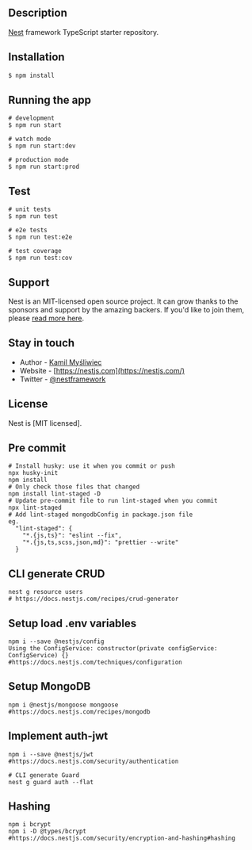 ## Description

[Nest](https://github.com/nestjs/nest) framework TypeScript starter repository.

## Installation

```bash
$ npm install
```

## Running the app

```
# development
$ npm run start

# watch mode
$ npm run start:dev

# production mode
$ npm run start:prod
```

## Test

```
# unit tests
$ npm run test

# e2e tests
$ npm run test:e2e

# test coverage
$ npm run test:cov
```

## Support

Nest is an MIT-licensed open source project. It can grow thanks to the sponsors and support by the amazing backers. If you'd like to join them, please [read more here](https://docs.nestjs.com/support).

## Stay in touch

- Author - [Kamil Myśliwiec](https://kamilmysliwiec.com)
- Website - [https://nestjs.com](https://nestjs.com/)
- Twitter - [@nestframework](https://twitter.com/nestframework)

## License

Nest is [MIT licensed].

## Pre commit

```
# Install husky: use it when you commit or push
npx husky-init
npm install
# Only check those files that changed
npm install lint-staged -D
# Update pre-commit file to run lint-staged when you commit
npx lint-staged
# Add lint-staged mongodbConfig in package.json file
eg.
  "lint-staged": {
    "*.{js,ts}": "eslint --fix",
    "*.{js,ts,scss,json,md}": "prettier --write"
  }
```

## CLI generate CRUD

```
nest g resource users
# https://docs.nestjs.com/recipes/crud-generator
```

## Setup load .env variables

```
npm i --save @nestjs/config
Using the ConfigService: constructor(private configService: ConfigService) {}
#https://docs.nestjs.com/techniques/configuration
```

## Setup MongoDB

```
npm i @nestjs/mongoose mongoose
#https://docs.nestjs.com/recipes/mongodb
```

## Implement auth-jwt

```
npm i --save @nestjs/jwt
#https://docs.nestjs.com/security/authentication
```

```
# CLI generate Guard
nest g guard auth --flat
```

## Hashing

```
npm i bcrypt
npm i -D @types/bcrypt
#https://docs.nestjs.com/security/encryption-and-hashing#hashing
```

